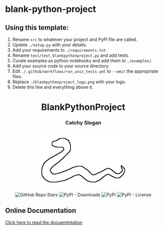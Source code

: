 # blank-python-project
## Using this template:
1. Rename `src` to whatever your project and PyPI file are called.
2. Update `./setup.py` with your details.
3. Add your requirements to `./requirements.txt`.
4. Rename `test/test_blankpythonproject.py` and add tests.
5. Curate examples as python notebooks and add them to `./examples/`.
6. Add your source code to your source directory.
7. Edit `./.github/workflows/run_unix_tests.yml` to `--omit` the appropriate files.
8. Replace `./blankpythonproject_logo.png` with your logo.
9. Delete this line and everything above it.

<h1 align="center">BlankPythonProject</h1> 
<h3 align="center">Catchy Slogan</h3>

<p align="center">  
  <img alt="blankpythonprojectlogo" src="https://github.com/JacksonBurns/blank-python-project/blob/main/blankpythonproject_logo.png">
</p> 
<p align="center">
  <img alt="GitHub Repo Stars" src="https://img.shields.io/github/stars/JacksonBurns/blank-python-project?style=social">
  <img alt="PyPI - Downloads" src="https://img.shields.io/pypi/dm/blankpythonproject">
  <img alt="PyPI" src="https://img.shields.io/pypi/v/blankpythonproject">
  <img alt="PyPI - License" src="https://img.shields.io/github/license/jacksonburns/blank-python-project">
</p>

## Online Documentation
[Click here to read the docuemtntation](https://jacksonburns.github.io/blank-python-project/)
